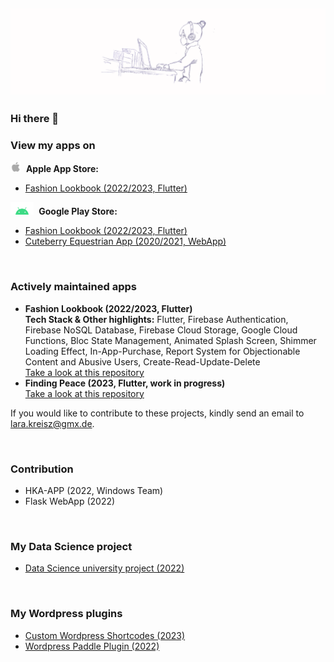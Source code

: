 ![Lara Kreisz Header](https://github.com/larakreisz/larakreisz/blob/main/20230423_155044_0000.png)
---------

### Hi there 👋

### View my apps on

<div><img src="https://github.com/larakreisz/larakreisz/blob/main/Apple_symbol.png" width="auto" height="17"/>&nbsp; <b>Apple App Store: </b></div>
<div>
   <ul>
    <li><a href="https://apps.apple.com/de/app/fashion-lookbook/id6444239032">Fashion Lookbook (2022/2023, Flutter)</a></li>
   <!-- <li><a href="https://apps.apple.com/us/app/cuteberry-reitsport-app/id1569893338">Cuteberry Equestrian App (2020/2021, WebApp)</a></li> -->
  </ul> 
</div>

<div><img src="https://github.com/larakreisz/larakreisz/blob/main/Android_symbol.png" width="auto" height="20"/>&nbsp;  <b>Google Play Store: </b></div>
<div>
   <ul>
    <li><a href="https://apps.apple.com/de/app/fashion-lookbook/id6444239032">Fashion Lookbook (2022/2023, Flutter)</a></li>
    <li><a href="https://play.google.com/store/apps/details?id=com.cuteberryde.myapp">Cuteberry Equestrian App (2020/2021, WebApp)</a></li>
  </ul> 
</div>
<div><br></div>

### Actively maintained apps

<div>
   <ul>
    <li><b>Fashion Lookbook (2022/2023, Flutter)</b> 
        <br><b>Tech Stack & Other highlights:</b> Flutter, Firebase Authentication, Firebase NoSQL Database, Firebase Cloud Storage, Google Cloud Functions, Bloc State Management, Animated Splash Screen, Shimmer Loading Effect, In-App-Purchase, Report System for Objectionable Content and Abusive Users, Create-Read-Update-Delete
       <br><a href="https://github.com/larakreisz/fashionbook">Take a look at this repository</a><br></li>
    <li><b>Finding Peace (2023, Flutter, work in progress)</b> <br><a href="https://github.com/larakreisz/FindingPeace">Take a look at this repository</a><br></li>
  </ul> 
</div>

If you would like to contribute to these projects, kindly send an email to lara.kreisz@gmx.de.

<!-- // Make the below code active, if those repositories are private
<div>
   <ul>
    <li><b>Fashion Lookbook (2022/2023, Flutter)</b> <br> private repository</li>
    <li><b>Finding Peace (2023, Flutter, work in progress)</b> <br>private repository<br></li>
  </ul> 
</div>

If you are interested to view those repositories, please write an email to lara.kreisz@gmx.de 

-->

<div><br></div>

### Contribution
+ HKA-APP (2022, Windows Team)
+ Flask WebApp (2022)

<div><br></div>

### My Data Science project
+ [Data Science university project (2022)](https://github.com/larakreisz/data_science_project_2022)

<div><br></div>

### My Wordpress plugins
+ [Custom Wordpress Shortcodes (2023)](https://github.com/larakreisz/wordpress_shortcode_auswahl_thesen)
+ [Wordpress Paddle Plugin (2022)](https://github.com/larakreisz/wordpress-paddle-plugin)

<div><br></div>



<!--
**larakreisz/larakreisz** is a ✨ _special_ ✨ repository because its `README.md` (this file) appears on your GitHub profile.

Here are some ideas to get you started:

🤖
🍎

- 🔭 I’m currently working on ...
- 🌱 I’m currently learning ...
- 👯 I’m looking to collaborate on ...
- 🤔 I’m looking for help with ...
- 💬 Ask me about ...
- 📫 How to reach me: ...
- 😄 Pronouns: ...
- ⚡ Fun fact: ...
-->
